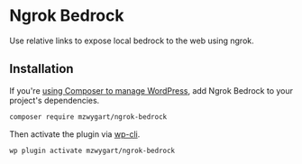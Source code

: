 # Ngrok Bedrock

Use relative links to expose local bedrock to the web using ngrok.

## Installation

If you're [using Composer to manage WordPress](https://roots.io/using-composer-with-wordpress/), add Ngrok Bedrock to your project's dependencies.

```sh
composer require mzwygart/ngrok-bedrock
```

Then activate the plugin via [wp-cli](http://wp-cli.org/commands/plugin/activate/).

```sh
wp plugin activate mzwygart/ngrok-bedrock
```
